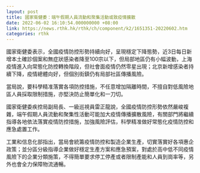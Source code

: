 ```yaml
---
layout: post
title: 國家衛健委：端午假期人員流動和聚集活動或致疫情擴散
date: 2022-06-02 16:10:54.000000000 +08:00
link: https://news.rthk.hk/rthk/ch/component/k2/1651351-20220602.htm
categories: rthk
---
```


國家衛健委表示，全國疫情防控形勢持續向好，呈現穩定下降態勢，近3日每日新增本土確診個案和無症狀感染者降至100宗以下，但局部地區仍有小幅波動，上海疫情進入向常態化防控轉換階段，但社會面疫情仍然零星出現；北京新增感染者持續下降，疫情總體向好，但個別街鎮仍有局部社區傳播風險。

當局說，要科學精准落實各項防控措施，不任意增加隔離時間，不擅自對低風險地區人員採取限制措施，亦堅決防止簡單化和一刀切。

國家衛健委疾控局副局長、一級巡視員雷正龍說，全國疫情防控形勢依然嚴峻複雜，端午假期人員流動和聚集性活動可能加大疫情傳播擴散風險，有關部門將繼續指導各地依法落實疫情防控措施，加強風險評估，科學精准做好常態化疫情防控和應急處置工作。

工業和信息化部指出，當局會統籌疫情防控和製造企業生產，切實落實好各項惠企政策；並分區分級指導企業做好穩定生產方案和應急預案，對處於高中低不同疫情風險下的企業分類施策，不得簡單要求停工停產或者限制產能和人員到崗率等，另外也會全力保障物流通暢。
